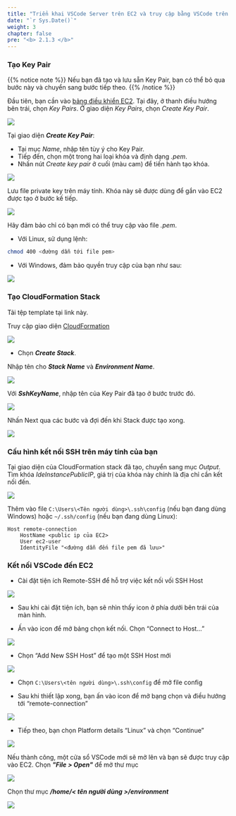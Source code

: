 ```yaml
---
title: "Triển khai VSCode Server trên EC2 và truy cập bằng VSCode trên máy của bạn"
date: "`r Sys.Date()`"
weight: 3
chapter: false
pre: "<b> 2.1.3 </b>"
---
```


### **Tạo Key Pair**
{{% notice note %}}
Nếu bạn đã tạo và lưu sẵn Key Pair, bạn có thể bỏ qua bước này và chuyển sang bước tiếp theo.
{{% /notice %}}

Đầu tiên, bạn cần vào [bảng điều khiển EC2](console.aws.amazon.com/ec2/home). Tại đây, ở thanh điều hướng bên trái, chọn _Key Pairs_. Ở giao diện _Key Pairs_, chọn _Create Key Pair_.

![](../../../images/2/1/3/001.jpg)

Tại giao diện **_Create Key Pair_**:
- Tại mục _Name_, nhập tên tùy ý cho Key Pair.
- Tiếp đến, chọn một trong hai loại khóa và định dạng _.pem_.
- Nhấn nút _Create key pair_ ở cuối (màu cam) để tiến hành tạo khóa.

![](../../../images/2/1/3/002.jpg?width=50pc)

Lưu file private key trên máy tính. Khóa này sẽ được dùng để gắn vào EC2 được tạo ở bước kế tiếp.

![](../../../images/2/1/3/003.jpg?width=50pc)

Hãy đảm bảo chỉ có bạn mới có thể truy cập vào file _.pem_.

- Với Linux, sử dụng lệnh:
```bash
chmod 400 <đường dẫn tới file pem>
```

- Với Windows, đảm bảo quyền truy cập của bạn như sau:

![](../../../images/2/1/3/004.jpg?width=50pc)

### **Tạo CloudFormation Stack**
Tải tệp template tại link này.

Truy cập giao diện [CloudFormation](console.aws.amazon.com/cloudformation/home)

![](../../../images/2/1/3/010.jpg)

- Chọn **_Create Stack_**.

Nhập tên cho **_Stack Name_** và **_Environment Name_**.

![](../../../images/2/1/3/011.jpg?width=70pc)

Với **_SshKeyName_**, nhập tên của Key Pair đã tạo ở bước trước đó.

![](../../../images/2/1/3/009.jpg?width=70pc)

Nhấn Next qua các bước và đợi đến khi Stack được tạo xong.

![](../../../images/2/1/3/008.jpg?width=50pc)

### **Cấu hình kết nối SSH trên máy tính của bạn**
Tại giao diện của CloudFormation stack đã tạo, chuyển sang mục _Output_. Tìm khóa _IdeInstancePublicIP_, giá trị của khóa này chính là địa chỉ cần kết nối đến.

![](../../../images/2/1/3/007.jpg?width=70pc)

Thêm vào file `C:\Users\<Tên người dùng>\.ssh\config` (nếu bạn đang dùng Windows) hoặc `~/.ssh/config` (nếu bạn đang dùng Linux):

```
Host remote-connection
    HostName <public ip của EC2>
    User ec2-user
    IdentityFile "<đường dẫn đến file pem đã lưu>"
```

### **Kết nối VSCode đến EC2**
- Cài đặt tiện ích Remote-SSH để hỗ trợ việc kết nối vối SSH Host

![](../../../images/2/1/3/014.png)

- Sau khi cài đặt tiện ích, bạn sẽ nhìn thấy icon ở phía dưới bên trái của màn hình.

- Ấn vào icon để mở bảng chọn kết nối. Chọn “Connect to Host…”

![](../../../images/2/1/3/015.png)

- Chọn “Add New SSH Host” để tạo một SSH Host mới

![](../../../images/2/1/3/016.png)

- Chọn `C:\Users\<tên người dùng>\.ssh\config` để mở file config 

- Sau khi thiết lập xong, bạn ấn vào icon để mở bạng chọn và điều hướng tới “remote-connection”

![](../../../images/2/1/3/017.png)

- Tiếp theo, bạn chọn Platform details “Linux” và chọn “Continue”

![](../../../images/2/1/3/018.png)

Nếu thành công, một cửa sổ VSCode mới sẽ mở lên và bạn sẽ được truy cập vào EC2. Chọn **_"File > Open"_** để mở thư mục

![](../../../images/2/1/3/019.jpg?width=50pc)

Chọn thư mục _**/home/\< tên người dùng \>/environment**_

![](../../../images/2/1/3/020.jpg?width=50pc)